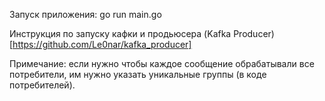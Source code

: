 Запуск приложения: go run main.go

Инструкция по запуску кафки и продьюсера (Kafka Producer)[https://github.com/Le0nar/kafka_producer]

Примечание: если нужно чтобы каждое сообщение обрабатывали все потребители, им нужно указать уникальные группы (в коде потребителей).
